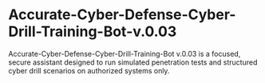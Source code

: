 # Accurate-Cyber-Defense-Cyber-Drill-Training-Bot-v.0.03
Accurate-Cyber-Defense-Cyber-Drill-Training-Bot v.0.03 is a focused, secure assistant designed to run simulated penetration tests and structured cyber drill scenarios on authorized systems only.
